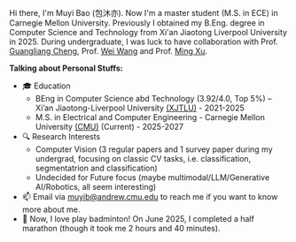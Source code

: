 



Hi there, I'm Muyi Bao (包沐亦). Now I'm a master student (M.S. in ECE) in Carnegie Mellon University. Previously I obtained my B.Eng. degree in Computer Science and Technology from Xi'an Jiaotong Liverpool University in 2025. During undergraduate, I was luck to have collaboration with Prof. [Guangliang Cheng](https://sites.google.com/view/guangliangcheng/homepage), Prof. [Wei Wang](https://scholar.xjtlu.edu.cn/en/persons/WeiWang03) and Prof. [Ming Xu](https://scholar.xjtlu.edu.cn/en/persons/MingXu).


**Talking about Personal Stuffs:**

- 🎓 Education
   - BEng in Computer Science abd Technology (3.92/4.0, Top 5%) – Xi’an Jiaotong-Liverpool University [(XJTLU)](https://www.xjtlu.edu.cn/zh/) - 2021-2025
   - M.S. in Electrical and Computer Engineering - Carnegie Mellon University [(CMU)](https://www.cmu.edu/) (Current) - 2025-2027
- 🔍 Research Interests
   - Computer Vision (3 regular papers and 1 survey paper during my undergrad, focusing on classic CV tasks, i.e. classification, segmentatrion and classification)
   - Undecided for Future focus (maybe multimodal/LLM/Generative AI/Robotics, all seem interesting)
- 📫 Email via muyib@andrew.cmu.edu to reach me if you want to know more about me.
- 🏸 Now, I love play badminton! On June 2025, I completed a half marathon (though it took me 2 hours and 40 minutes).
